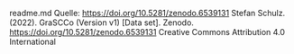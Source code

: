 readme.md
Quelle: https://doi.org/10.5281/zenodo.6539131
Stefan Schulz. (2022). GraSCCo (Version v1) [Data set]. Zenodo. https://doi.org/10.5281/zenodo.6539131
 Creative Commons Attribution 4.0 International 